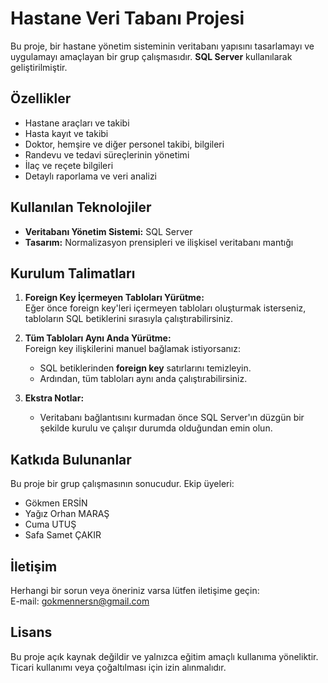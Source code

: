 # Hastane Veri Tabanı Projesi

Bu proje, bir hastane yönetim sisteminin veritabanı yapısını tasarlamayı ve uygulamayı amaçlayan bir grup çalışmasıdır. **SQL Server** kullanılarak geliştirilmiştir.

## Özellikler
- Hastane araçları ve takibi
- Hasta kayıt ve takibi
- Doktor, hemşire ve diğer personel takibi, bilgileri
- Randevu ve tedavi süreçlerinin yönetimi
- İlaç ve reçete bilgileri
- Detaylı raporlama ve veri analizi

## Kullanılan Teknolojiler

- **Veritabanı Yönetim Sistemi:** SQL Server
- **Tasarım:** Normalizasyon prensipleri ve ilişkisel veritabanı mantığı

## Kurulum Talimatları

1. **Foreign Key İçermeyen Tabloları Yürütme:**  
   Eğer önce foreign key'leri içermeyen tabloları oluşturmak isterseniz, tabloların SQL betiklerini sırasıyla çalıştırabilirsiniz.

2. **Tüm Tabloları Aynı Anda Yürütme:**  
   Foreign key ilişkilerini manuel bağlamak istiyorsanız:
   - SQL betiklerinden **foreign key** satırlarını temizleyin.
   - Ardından, tüm tabloları aynı anda çalıştırabilirsiniz.

3. **Ekstra Notlar:**  
   - Veritabanı bağlantısını kurmadan önce SQL Server'ın düzgün bir şekilde kurulu ve çalışır durumda olduğundan emin olun.  

## Katkıda Bulunanlar

Bu proje bir grup çalışmasının sonucudur. Ekip üyeleri:
- Gökmen ERSİN
- Yağız Orhan MARAŞ
- Cuma UTUŞ
- Safa Samet ÇAKIR  


## İletişim

Herhangi bir sorun veya öneriniz varsa lütfen iletişime geçin:  
E-mail: gokmennersn@gmail.com

## Lisans

Bu proje açık kaynak değildir ve yalnızca eğitim amaçlı kullanıma yöneliktir. Ticari kullanımı veya çoğaltılması için izin alınmalıdır.
